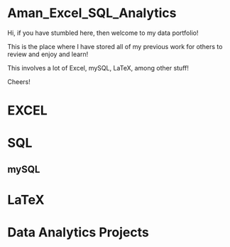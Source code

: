 # Aman_Excel_SQL_Analytics

Hi, if you have stumbled here, then welcome to my data portfolio!

This is the place where I have stored all of my previous work for others to review and enjoy and learn!

This involves a lot of Excel, mySQL, LaTeX, among other stuff!

Cheers!


# EXCEL

# SQL
## mySQL

# LaTeX

# Data Analytics Projects

